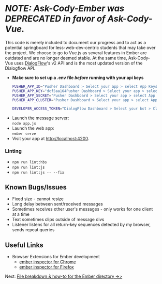 # ***NOTE: Ask-Cody-Ember was DEPRECATED in favor of Ask-Cody-Vue.***

This code is merely included to document our progress and to act as a potential springboard for less-web-dev-centric students that may take over the project. We choose to go to Vue.js as several features in Ember are outdated and are no longer deemed stable. At the same time, Ask-Cody-Vue uses [DialogFlow]'s v2 API and is the most updated version of the Dialogflow API.

* __Make sure to set up a .env file _before_ running with your api keys__
    ```bash
    PUSHER_APP_ID="Pusher Dashboard > Select your app > select App Keys > COPY APP_ID OVER ALL OF THE TEXT IN THESE QUOTES"  
    PUSHER_APP_KEY="dcf5aa164Pusher Dashboard > Select your app > select App Keys > COPY KEY OVER ALL OF THE TEXT IN THESE QUOTES"
    PUSHER_APP_SECRET="Pusher Dashboard > Select your app > select App Keys > COPY SECRET OVER ALL OF THE TEXT IN THESE QUOTES"
    PUSHER_APP_CLUSTER="Pusher Dashboard > Select your app > select App Keys > COPY CLUSTER OVER ALL OF THE TEXT IN THESE QUOTES"

    DEVELOPER_ACCESS_TOKEN="DialogFlow Dashboard > Select your bot > Click Gear > COPY API KEYS (V1) - DEVELOPER ACCESS TOKEN OVER ALL OF THE TEXT IN THESE QUOTES"
    ```
* Launch the message server:  
    `node app.js`
* Launch the web app:  
    `ember serve`
* Visit your app at [http://localhost:4200](http://localhost:4200).

### Linting

* `npm run lint:hbs`
* `npm run lint:js`
* `npm run lint:js -- --fix`

## Known Bugs/Issues

* Fixed size - cannot resize
* Long delay between sent/received messages
* Sometimes receives other user's messages - only works for one client at a time
* Text sometimes clips outside of message divs
* Listener listens for all return-key sequences detected by my browser, sends repeat queries

## Useful Links
* Browser Extensions for Ember development
  * [ember inspector for Chrome](https://chrome.google.com/webstore/detail/ember-inspector/bmdblncegkenkacieihfhpjfppoconhi)
  * [ember inspector for Firefox](https://addons.mozilla.org/en-US/firefox/addon/ember-inspector/)

Next: [File breakdown & how-to for the Ember directory ->>](ember-docs/file-breakdown.md)

  [DialogFlow]: https://www.dialogflow.com
